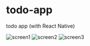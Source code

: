 # todo-app
todo app (with React Native)

![screen1](https://ibb.co/0fZbp4h)
![screen2](https://ibb.co/0cd9p0r)
![screen3](https://ibb.co/gtCtpWk)

